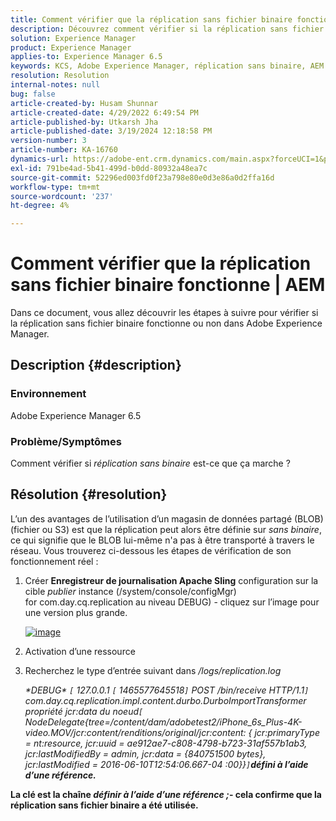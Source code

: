 ```yaml
---
title: Comment vérifier que la réplication sans fichier binaire fonctionne | AEM
description: Découvrez comment vérifier si la réplication sans fichier binaire fonctionne ou non dans Adobe Experience Manager.
solution: Experience Manager
product: Experience Manager
applies-to: Experience Manager 6.5
keywords: KCS, Adobe Experience Manager, réplication sans binaire, AEM
resolution: Resolution
internal-notes: null
bug: false
article-created-by: Husam Shunnar
article-created-date: 4/29/2022 6:49:54 PM
article-published-by: Utkarsh Jha
article-published-date: 3/19/2024 12:18:58 PM
version-number: 3
article-number: KA-16760
dynamics-url: https://adobe-ent.crm.dynamics.com/main.aspx?forceUCI=1&pagetype=entityrecord&etn=knowledgearticle&id=5df78e22-edc7-ec11-a7b6-0022480a1d64
exl-id: 791be4ad-5b41-499d-b0dd-80932a48ea7c
source-git-commit: 52296ed003fd0f23a798e80e0d3e86a0d2ffa16d
workflow-type: tm+mt
source-wordcount: '237'
ht-degree: 4%

---
```


# Comment vérifier que la réplication sans fichier binaire fonctionne | AEM


Dans ce document, vous allez découvrir les étapes à suivre pour vérifier si la réplication sans fichier binaire fonctionne ou non dans Adobe Experience Manager.

## Description {#description}


### <b>Environnement</b>

Adobe Experience Manager 6.5



### <b>Problème/Symptômes</b>

Comment vérifier si *réplication sans binaire* est-ce que ça marche ?


## Résolution {#resolution}


L’un des avantages de l’utilisation d’un magasin de données partagé (BLOB) (fichier ou S3) est que la réplication peut alors être définie sur *sans binaire*, ce qui signifie que le BLOB lui-même n&#39;a pas à être transporté à travers le réseau. Vous trouverez ci-dessous les étapes de vérification de son fonctionnement réel :

1. Créer <b>Enregistreur de journalisation Apache Sling</b> configuration sur la cible *publier* instance (/system/console/configMgr) for com.day.cq.replication au niveau DEBUG) - cliquez sur l’image pour une version plus grande.<br>

   [![image](https://64.media.tumblr.com/7399cc8fc96a1bb17456e9aff2af2999/tumblr_inline_p9j3kgHl8K1r414c2_500.png)](https://href.li/?http://jayan.kandathil.ca/CQ-OPS/aem62/LoggingLogger-Replication.png)
2. Activation d’une ressource


3. Recherchez le type d’entrée suivant dans */logs/replication.log*

   *\*DEBUG\* `[` 127.0.0.1 `[` 1465577645518`]`  POST /bin/receive HTTP/1.1`]`  com.day.cq.replication.impl.content.durbo.DurboImportTransformer propriété jcr:data du noeud`[` NodeDelegate{tree=/content/dam/adobetest2/iPhone_6s_Plus-4K-video.MOV/jcr:content/renditions/original/jcr:content: { jcr:primaryType = nt:resource, jcr:uuid = ae912ae7-c808-4798-b723-31af557b1ab3, jcr:lastModifiedBy = admin, jcr:data = {840751500 bytes}, jcr:lastModified = 2016-06-10T12:54:06.667-04 :00}}`]`<b>défini à l’aide d’une référence.*


La clé est la chaîne *définir à l’aide d’une référence ;*- cela confirme que la réplication sans fichier binaire a été utilisée.
